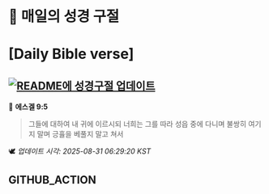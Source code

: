 # 🙏 매일의 성경 구절
# [Daily Bible verse]
## [![README에 성경구절 업데이트](https://github.com/DONGSUKA/first_test/actions/workflows/update-readme-bible.yml/badge.svg)](https://github.com/DONGSUKA/first_test/actions/workflows/update-readme-bible.yml)
<!-- START_BIBLE_VERSE -->
📖 **에스겔 9:5**
> 그들에 대하여 내 귀에 이르시되 너희는 그를 따라 성읍 중에 다니며 불쌍히 여기지 말며 긍휼을 베풀지 말고 쳐서

🕊️ _업데이트 시각: 2025-08-31 06:29:20 KST_
  <!-- END_BIBLE_VERSE -->
## GITHUB_ACTION

